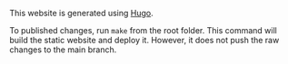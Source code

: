 This website is generated using [Hugo](https://gohugo.io/).

To published changes, run `make` from the root folder. This command will build
the static website and deploy it. However, it does not push the raw changes to
the main branch.

